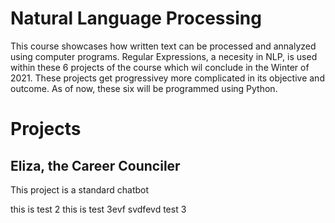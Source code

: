 # Natural Language Processing
This course showcases how written text can be processed and annalyzed using computer programs. Regular Expressions, a necesity in NLP, is used within these 6 projects of the course which wil conclude in the Winter of 2021. These projects get progressivey more complicated in its objective and outcome. As of now, these six will be programmed using Python.

# Projects
## Eliza, the Career Counciler
This project is a standard chatbot 

this is test 2
this is test 3evf svdfevd
test 3
